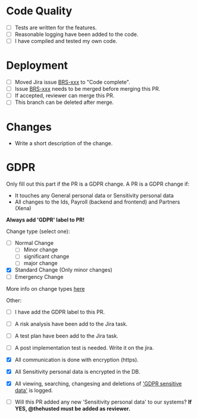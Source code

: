 # Code Quality
- [ ] Tests are written for the features.
- [ ] Reasonable logging have been added to the code.
- [ ] I have compiled and tested my own code.

# Deployment
- [ ] Moved Jira issue [BRS-xxx](https://eg-xena.atlassian.net/browse/BRS-xxx) to "Code complete".
- [ ] Issue [BRS-xxx](https://eg-xena.atlassian.net/browse/BRS-xxx) needs to be merged before merging this PR.
- [ ] If accepted, reviewer can merge this PR.
- [ ] This branch can be deleted after merge.

# Changes
- Write a short description of the change.

GDPR
======
Only fill out this part if the PR is a GDPR change. A PR is a GDPR change if:
* It touches any General personal data or Sensitivity personal data
* All changes to the Ids, Payroll (backend and frontend) and Partners (Xena)

__Always add 'GDPR' label to PR!__

Change type (select one):
- [ ] Normal Change
  - [ ]  Minor change
  - [ ]  significant change
  - [ ]  major change
- [x] Standard Change (Only minor changes)
- [ ] Emergency Change

More info on change types [here](https://github.com/EG-BRS/Documentation/wiki/Definition-of-GDPR-change)

Other:
- [ ] I have add the GDPR label to this PR.
- [ ] A risk analysis have been add to the Jira task.
- [ ] A test plan have been add to the Jira task.
- [ ] A post implementation test is needed. Write it on the jira.
- [x] All communication is done with encryption (https).
- [x] All Sensitivity personal data is encrypted in the DB. 
- [x] All viewing, searching, changesing and deletions of ['GDPR sensitive data'](https://github.com/EG-BRS/Documentation/blob/master/GDPR/Datatypes-examples.md) is logged.
- [ ] Will this PR added any new 'Sensitivity personal data' to our systems? __If YES, @thehusted must be added as reviewer.__


